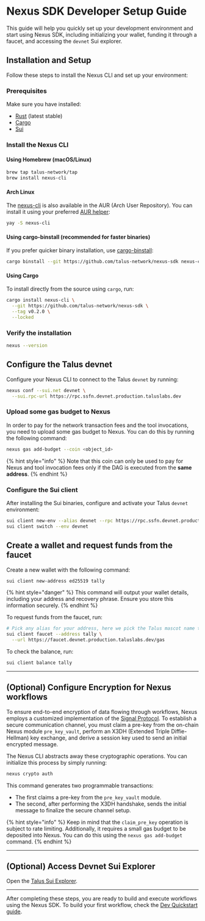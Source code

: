 # Nexus SDK Developer Setup Guide

This guide will help you quickly set up your development environment and start using Nexus SDK, including initializing your wallet, funding it through a faucet, and accessing the `devnet` Sui explorer.

## Installation and Setup

Follow these steps to install the Nexus CLI and set up your environment:

### Prerequisites

Make sure you have installed:

- [Rust](https://rustup.rs/) (latest stable)
- [Cargo](https://doc.rust-lang.org/cargo/getting-started/installation.html)
- [Sui](https://docs.sui.io/guides/developer/getting-started)

### Install the Nexus CLI

#### Using Homebrew (macOS/Linux)

```bash
brew tap talus-network/tap
brew install nexus-cli
```

#### Arch Linux

The [nexus-cli](https://aur.archlinux.org/packages/nexus-cli) is also available in the AUR (Arch User Repository). You can install it using your preferred [AUR helper](https://wiki.archlinux.org/title/AUR_helpers):

```bash
yay -S nexus-cli
```

#### Using cargo-binstall (recommended for faster binaries)

If you prefer quicker binary installation, use [cargo-binstall](https://github.com/cargo-bins/cargo-binstall):

```bash
cargo binstall --git https://github.com/talus-network/nexus-sdk nexus-cli
```

#### Using Cargo

To install directly from the source using `cargo`, run:

```bash
cargo install nexus-cli \
  --git https://github.com/talus-network/nexus-sdk \
  --tag v0.2.0 \
  --locked
```

### Verify the installation

```bash
nexus --version
```

## Configure the Talus devnet

Configure your Nexus CLI to connect to the Talus `devnet` by running:

```bash
nexus conf --sui.net devnet \
  --sui.rpc-url https://rpc.ssfn.devnet.production.taluslabs.dev
```

### Upload some gas budget to Nexus

In order to pay for the network transaction fees and the tool invocations, you need to upload some gas budget to Nexus. You can do this by running the following command:

```bash
nexus gas add-budget --coin <object_id>
```

{% hint style="info" %}
Note that this coin can only be used to pay for Nexus and tool invocation fees only if the DAG is executed from the **same address**.
{% endhint %}

### Configure the Sui client

After installing the Sui binaries, configure and activate your Talus `devnet` environment:

```bash
sui client new-env --alias devnet --rpc https://rpc.ssfn.devnet.production.taluslabs.dev
sui client switch --env devnet
```

## Create a wallet and request funds from the faucet

Create a new wallet with the following command:

```bash
sui client new-address ed25519 tally
```

{% hint style="danger" %}
This command will output your wallet details, including your address and recovery phrase. Ensure you store this information securely.
{% endhint %}

To request funds from the faucet, run:

```bash
# Pick any alias for your address, here we pick the Talus mascot name tally.
sui client faucet --address tally \
  --url https://faucet.devnet.production.taluslabs.dev/gas
```

To check the balance, run:

```bash
sui client balance tally
```

---

## (Optional) Configure Encryption for Nexus workflows

To ensure end-to-end encryption of data flowing through workflows, Nexus employs a customized implementation of the [Signal Protocol](https://signal.org/docs/). To establish a secure communication channel, you must claim a pre-key from the on-chain Nexus module `pre_key_vault`, perform an X3DH (Extended Triple Diffie-Hellman) key exchange, and derive a session key used to send an initial encrypted message.

The Nexus CLI abstracts away these cryptographic operations. You can initialize this process by simply running:

```bash
nexus crypto auth
```

This command generates two programmable transactions:

- The first claims a pre-key from the `pre_key_vault` module.
- The second, after performing the X3DH handshake, sends the initial message to finalize the secure channel setup.

{% hint style="info" %}
Keep in mind that the `claim_pre_key` operation is subject to rate limiting. Additionally, it requires a small gas budget to be deposited into Nexus. You can do this using the `nexus gas add-budget` command.
{% endhint %}

---

## (Optional) Access Devnet Sui Explorer

Open the [Talus Sui Explorer](https://explorer.devnet.taluslabs.dev/).

---

After completing these steps, you are ready to build and execute workflows using the Nexus SDK. To build your first workflow, check the [Dev Quickstart guide](math-branching-quickstart.md).
